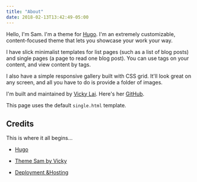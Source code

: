 ```yaml
---
title: "About"
date: 2018-02-13T13:42:49-05:00
---
```


Hello, I'm Sam. I'm a theme for [Hugo](https://gohugo.io/). I'm an extremely customizable, content-focused theme that lets you showcase your work your way.

I have slick minimalist templates for list pages (such as a list of blog posts) and single pages (a page to read one blog post). You can use tags on your content, and view content by tags.

I also have a simple responsive gallery built with CSS grid. It'll look great on any screen, and all you have to do is provide a folder of images.

I'm built and maintained by [Vicky Lai](https://vickylai.io). Here's her [GitHub](https://github.com/hivickylai).

This page uses the default `single.html` template.


## Credits

This is where it all begins...

- [Hugo](https://gohugo.io/)

- [Theme Sam by Vicky](https://github.com/hivickylai)

- [Deployment &Hosting](https://www.netlify.com/)
